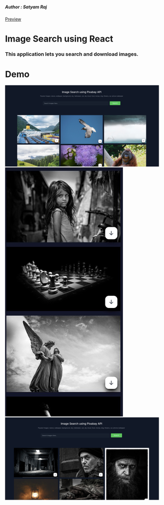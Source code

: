 ##### Author : Satyam Raj
[Preview](https://pixabay-search-image.netlify.app/)
# Image Search using React
### This application lets you search and download images.
# Demo
![Demo](./public/preview1.png)
![Responsive](./public/preview3.jpg)
![](./public/preview2.png)

 

